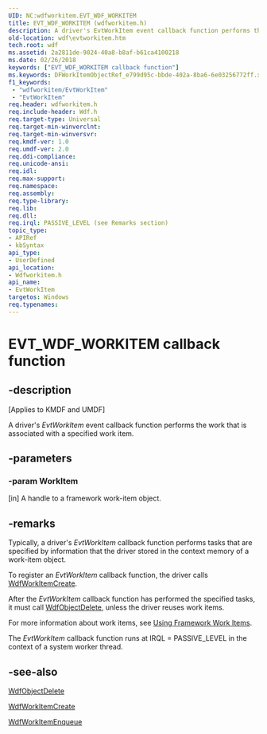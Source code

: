```yaml
---
UID: NC:wdfworkitem.EVT_WDF_WORKITEM
title: EVT_WDF_WORKITEM (wdfworkitem.h)
description: A driver's EvtWorkItem event callback function performs the work that is associated with a specified work item.
old-location: wdf\evtworkitem.htm
tech.root: wdf
ms.assetid: 2a2811de-9024-40a8-b8af-b61ca4100218
ms.date: 02/26/2018
keywords: ["EVT_WDF_WORKITEM callback function"]
ms.keywords: DFWorkItemObjectRef_e799d95c-bbde-402a-8ba6-6e03256772ff.xml, EVT_WDF_WORKITEM, EVT_WDF_WORKITEM callback, EvtWorkItem, EvtWorkItem callback function, kmdf.evtworkitem, wdf.evtworkitem, wdfworkitem/EvtWorkItem
f1_keywords:
 - "wdfworkitem/EvtWorkItem"
 - "EvtWorkItem"
req.header: wdfworkitem.h
req.include-header: Wdf.h
req.target-type: Universal
req.target-min-winverclnt: 
req.target-min-winversvr: 
req.kmdf-ver: 1.0
req.umdf-ver: 2.0
req.ddi-compliance: 
req.unicode-ansi: 
req.idl: 
req.max-support: 
req.namespace: 
req.assembly: 
req.type-library: 
req.lib: 
req.dll: 
req.irql: PASSIVE_LEVEL (see Remarks section)
topic_type:
- APIRef
- kbSyntax
api_type:
- UserDefined
api_location:
- Wdfworkitem.h
api_name:
- EvtWorkItem
targetos: Windows
req.typenames: 
---
```


# EVT_WDF_WORKITEM callback function


## -description


<p class="CCE_Message">[Applies to KMDF and UMDF]</p>

A driver's <i>EvtWorkItem</i> event callback function performs the work that is associated with a specified work item.


## -parameters




### -param WorkItem 
[in]
A handle to a framework work-item object.


## -remarks



Typically, a driver's <i>EvtWorkItem</i> callback function performs tasks that are specified by information that the driver stored in the context memory of a work-item object. 

To register an <i>EvtWorkItem</i> callback function, the driver calls <a href="https://docs.microsoft.com/windows-hardware/drivers/ddi/wdfworkitem/nf-wdfworkitem-wdfworkitemcreate">WdfWorkItemCreate</a>.

After the <i>EvtWorkItem</i> callback function has performed the specified tasks, it must call <a href="https://docs.microsoft.com/windows-hardware/drivers/ddi/wdfobject/nf-wdfobject-wdfobjectdelete">WdfObjectDelete</a>, unless the driver reuses work items. 

For more information about work items, see <a href="https://docs.microsoft.com/windows-hardware/drivers/wdf/using-framework-work-items">Using Framework Work Items</a>.

The <i>EvtWorkItem</i> callback function runs at IRQL = PASSIVE_LEVEL in the context of a system worker thread.





## -see-also




<a href="https://docs.microsoft.com/windows-hardware/drivers/ddi/wdfobject/nf-wdfobject-wdfobjectdelete">WdfObjectDelete</a>



<a href="https://docs.microsoft.com/windows-hardware/drivers/ddi/wdfworkitem/nf-wdfworkitem-wdfworkitemcreate">WdfWorkItemCreate</a>



<a href="https://docs.microsoft.com/windows-hardware/drivers/ddi/wdfworkitem/nf-wdfworkitem-wdfworkitemenqueue">WdfWorkItemEnqueue</a>
 

 


